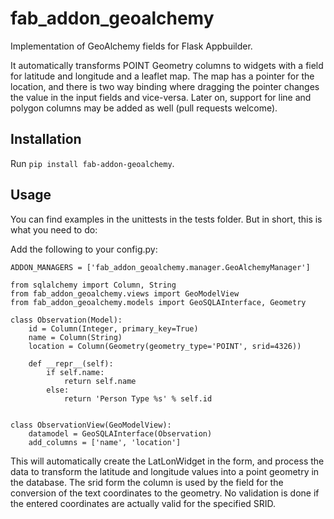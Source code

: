# fab_addon_geoalchemy
Implementation of GeoAlchemy fields for Flask Appbuilder.

It automatically transforms POINT Geometry columns to widgets with a field for latitude and longitude
and a leaflet map. The map has a pointer for the location, and there is two way binding where dragging 
the pointer changes the value in the input fields and vice-versa.
Later on, support for line and polygon columns may be added as well (pull requests welcome).

## Installation

Run `pip install fab-addon-geoalchemy`.

## Usage
You can find examples in the unittests in the tests folder.
But in short, this is what you need to do:

Add the following to your config.py:

```
ADDON_MANAGERS = ['fab_addon_geoalchemy.manager.GeoAlchemyManager']
```


```
from sqlalchemy import Column, String
from fab_addon_geoalchemy.views import GeoModelView
from fab_addon_geoalchemy.models import GeoSQLAInterface, Geometry

class Observation(Model):
    id = Column(Integer, primary_key=True)
    name = Column(String)
    location = Column(Geometry(geometry_type='POINT', srid=4326))

    def __repr__(self):
        if self.name:
            return self.name
        else:
            return 'Person Type %s' % self.id


class ObservationView(GeoModelView):
    datamodel = GeoSQLAInterface(Observation)
    add_columns = ['name', 'location']

```

This will automatically create the LatLonWidget in the form, and process the data to transform the latitude and longitude values into a point geometry in the database. The srid form the column is used by the field for the conversion of the text coordinates to the geometry. No validation is done if the entered coordinates are actually valid for the specified SRID.

